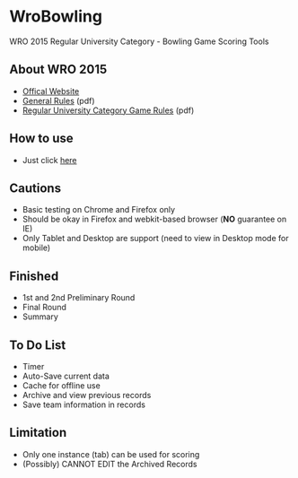 # WroBowling
WRO 2015 Regular University Category - Bowling Game Scoring Tools

## About WRO 2015
- [Offical Website](http://wro2015.org/)
- [General Rules](http://wro2015.org/rules/GeneralRules2015_v3_March.pdf) (pdf)
- [Regular University Category Game Rules](http://wro2015.org/rules/BowlingGameRules_v0302.pdf) (pdf)

## How to use
- Just click [here](https://huikaihoo.github.io/WroBowling/)

## Cautions
- Basic testing on Chrome and Firefox only
- Should be okay in Firefox and webkit-based browser (**NO** guarantee on IE)
- Only Tablet and Desktop are support (need to view in Desktop mode for mobile)

## Finished
- 1st and 2nd Preliminary Round
- Final Round
- Summary

## To Do List
- Timer
- Auto-Save current data
- Cache for offline use
- Archive and view previous records
- Save team information in records

## Limitation
- Only one instance (tab) can be used for scoring
- (Possibly) CANNOT EDIT the Archived Records